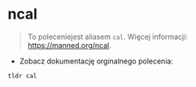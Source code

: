 # ncal

> To poleceniejest aliasem `cal`.
> Więcej informacji: <https://manned.org/ncal>.

- Zobacz dokumentację orginalnego polecenia:

`tldr cal`
